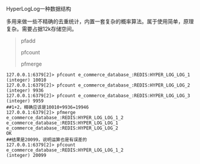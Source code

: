 HyperLogLog一种数据结构

多用来做一些不精确的去重统计，内置一套复杂的概率算法。属于使用简单，原理复杂。需要占据12k存储空间。



> pfadd
>
> pfcount
>
> pfmerge



```shell
127.0.0.1:6379[2]> pfcount e_commerce_database_:REDIS:HYPER_LOG_LOG_1
(integer) 10010
127.0.0.1:6379[2]> pfcount e_commerce_database_:REDIS:HYPER_LOG_LOG_2
(integer) 9936
127.0.0.1:6379[2]> pfcount e_commerce_database_:REDIS:HYPER_LOG_LOG_3
(integer) 9959
##1+2，精确应该是10010+9936=19946
127.0.0.1:6379[2]> pfmerge e_commerce_database_:REDIS:HYPER_LOG_LOG_1_2 e_commerce_database_:REDIS:HYPER_LOG_LOG_1 e_commerce_database_:REDIS:HYPER_LOG_LOG_2
OK
##结果是20099，说明运算也是有误差的
127.0.0.1:6379[2]> pfcount e_commerce_database_:REDIS:HYPER_LOG_LOG_1_2
(integer) 20099
```

